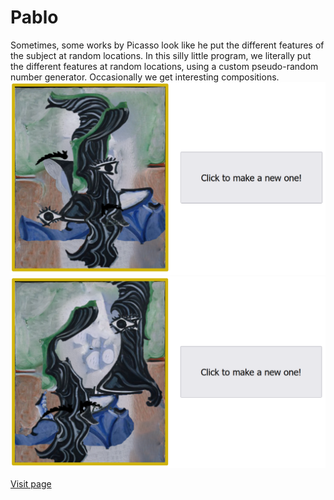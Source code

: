 # Pablo
Sometimes, some works by Picasso look like he put the different features of the subject at random locations. In this silly little program, we literally put the different features at random locations, using a custom pseudo-random number generator. Occasionally we get interesting compositions.<br>
<img src="./assets/images/Capture.PNG"  alt="an attempt">
<img src="./assets/images/Capture2.PNG"  alt="another"><br>

<a href="https://nialvo.github.io/Pablo/" target="_blank" >Visit page</a>
